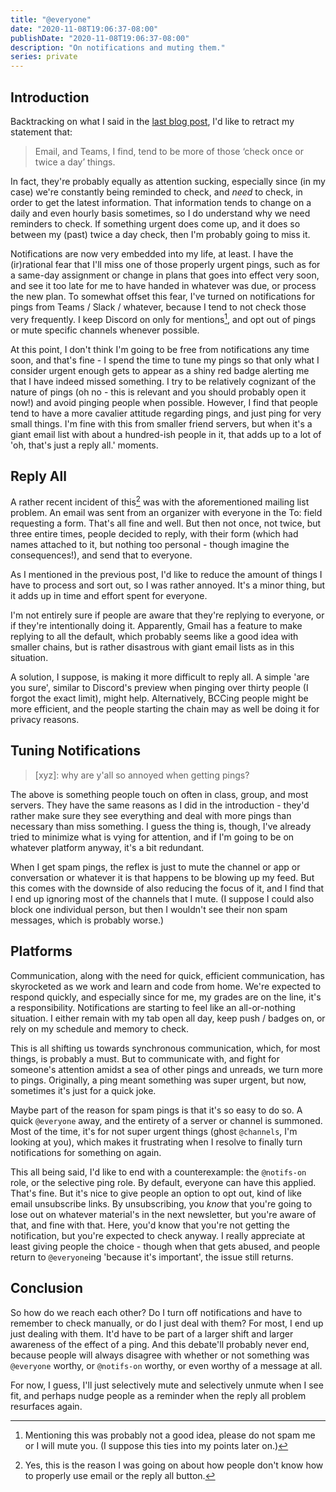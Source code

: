 ```yaml
---
title: "@everyone"
date: "2020-11-08T19:06:37-08:00"
publishDate: "2020-11-08T19:06:37-08:00"
description: "On notifications and muting them."
series: private
---
```


## Introduction

Backtracking on what I said in the [last blog post](https://kewbi.sh/blog/posts/201101/), I'd like to retract my statement that:

> Email, and Teams, I find, tend to be more of those ‘check once or twice a day’ things.

In fact, they're probably equally as attention sucking, especially since (in my case) we're constantly being reminded to check, and _need_ to check, in order to get the latest information. That information tends to change on a daily and even hourly basis sometimes, so I do understand why we need reminders to check. If something urgent does come up, and it does so between my (past) twice a day check, then I'm probably going to miss it.

Notifications are now very embedded into my life, at least. I have the (ir)rational fear that I'll miss one of those properly urgent pings, such as for a same-day assignment or change in plans that goes into effect very soon, and see it too late for me to have handed in whatever was due, or process the new plan. To somewhat offset this fear, I've turned on notifications for pings from Teams / Slack / whatever, because I tend to not check those very frequently. I keep Discord on only for mentions[^1], and opt out of pings or mute specific channels whenever possible.

At this point, I don't think I'm going to be free from notifications any time soon, and that's fine - I spend the time to tune my pings so that only what I consider urgent enough gets to appear as a shiny red badge alerting me that I have indeed missed something. I try to be relatively cognizant of the nature of pings (oh no - this is relevant and you should probably open it now!) and avoid pinging people when possible. However, I find that people tend to have a more cavalier attitude regarding pings, and just ping for very small things. I'm fine with this from smaller friend servers, but when it's a giant email list with about a hundred-ish people in it, that adds up to a lot of 'oh, that's just a reply all.' moments.

## Reply All

A rather recent incident of this[^2] was with the aforementioned mailing list problem. An email was sent from an organizer with everyone in the To: field requesting a form. That's all fine and well. But then not once, not twice, but three entire times, people decided to reply, with their form (which had names attached to it, but nothing too personal - though imagine the consequences!), and send that to everyone.

As I mentioned in the previous post, I'd like to reduce the amount of things I have to process and sort out, so I was rather annoyed. It's a minor thing, but it adds up in time and effort spent for everyone.

I'm not entirely sure if people are aware that they're replying to everyone, or if they're intentionally doing it. Apparently, Gmail has a feature to make replying to all the default, which probably seems like a good idea with smaller chains, but is rather disastrous with giant email lists as in this situation.

A solution, I suppose, is making it more difficult to reply all. A simple 'are you sure', similar to Discord's preview when pinging over thirty people (I forgot the exact limit), might help. Alternatively, BCCing people might be more efficient, and the people starting the chain may as well be doing it for privacy reasons.

## Tuning Notifications

> [xyz]: why are y'all so annoyed when getting pings?

The above is something people touch on often in class, group, and most servers. They have the same reasons as I did in the introduction - they'd rather make sure they see everything and deal with more pings than necessary than miss something. I guess the thing is, though, I've already tried to minimize what is vying for attention, and if I'm going to be on whatever platform anyway, it's a bit redundant.

When I get spam pings, the reflex is just to mute the channel or app or conversation or whatever it is that happens to be blowing up my feed. But this comes with the downside of also reducing the focus of it, and I find that I end up ignoring most of the channels that I mute. (I suppose I could also block one individual person, but then I wouldn't see their non spam messages, which is probably worse.)

## Platforms

Communication, along with the need for quick, efficient communication, has skyrocketed as we work and learn and code from home. We're expected to respond quickly, and especially since for me, my grades are on the line, it's a responsibility. Notifications are starting to feel like an all-or-nothing situation. I either remain with my tab open all day, keep push / badges on, or rely on my schedule and memory to check.

This is all shifting us towards synchronous communication, which, for most things, is probably a must. But to communicate with, and fight for someone's attention amidst a sea of other pings and unreads, we turn more to pings. Originally, a ping meant something was super urgent, but now, sometimes it's just for a quick joke.

Maybe part of the reason for spam pings is that it's so easy to do so. A quick `@everyone` away, and the entirety of a server or channel is summoned. Most of the time, it's for not super urgent things (ghost `@channels`, I'm looking at you), which makes it frustrating when I resolve to finally turn notifications for something on again.

This all being said, I'd like to end with a counterexample: the `@notifs-on` role, or the selective ping role. By default, everyone can have this applied. That's fine. But it's nice to give people an option to opt out, kind of like email unsubscribe links. By unsubscribing, you _know_ that you're going to lose out on whatever material's in the next newsletter, but you're aware of that, and fine with that. Here, you'd know that you're not getting the notification, but you're expected to check anyway. I really appreciate at least giving people the choice - though when that gets abused, and people return to `@everyone`ing 'because it's important', the issue still returns.

## Conclusion

So how do we reach each other? Do I turn off notifications and have to remember to check manually, or do I just deal with them? For most, I end up just dealing with them. It'd have to be part of a larger shift and larger awareness of the effect of a ping. And this debate'll probably never end, because people will always disagree with whether or not something was `@everyone` worthy, or `@notifs-on` worthy, or even worthy of a message at all.

For now, I guess, I'll just selectively mute and selectively unmute when I see fit, and perhaps nudge people as a reminder when the reply all problem resurfaces again.

[^1]: Mentioning this was probably not a good idea, please do not spam me or I will mute you. (I suppose this ties into my points later on.)
[^2]: Yes, this is the reason I was going on about how people don't know how to properly use email or the reply all button.
